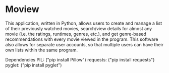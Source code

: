# Moview

This application, written in Python, allows users to create and manage a list of their previously watched movies, search/view details for almost any movie (i.e. the ratings, runtimes, genres, etc.), and get genre-based recommendations with every movie viewed in the program. This software also allows for separate user accounts, so that multiple users can have their own lists within the same program.

Dependencies
PIL: ("pip install Pillow")
requests: ("pip install requests")
pyglet: ("pip install pyglet")
